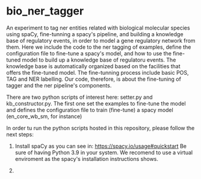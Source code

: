 # bio_ner_tagger
An experiment to tag ner entities related with biological molecular species using spaCy, fine-tunning a spacy's pipeline, and building a knowledge base
of regulatory events, in order to model a gene regulatory network from them. Here we include the code to the ner tagging of examples, define 
the configuration file to fine-tune a spacy's model, and how to use the fine-tuned model to build up a knowledge base of regulatoru events.
The knowledge base is automatically organized based on the facilities that offers the fine-tuned model. The fine-tunning process include basic POS,
TAG and NER labelling. Our code, therefore, is about the fine-tuning of tagger and the ner pipeline's components.

There are two python scripts of interest here: setter.py and kb_constructor.py. The first one set the examples to fine-tune the model and defines the
configuration file to train (fine-tune) a spacy model (en_core_wb_sm, for instance)

In order tu run the python scripts hosted in this repository, please follow the next steps:

1. Install spaCy as you can see in:
https://spacy.io/usage#quickstart
Be sure of having Python 3.9 in your system. We recomend to use a virtual enviroment as the spacy's installation instructions shows.

2. 




